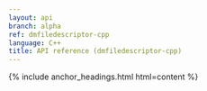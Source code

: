 ```yaml
---
layout: api
branch: alpha
ref: dmfiledescriptor-cpp
language: C++
title: API reference (dmfiledescriptor-cpp)
---
```

{% include anchor_headings.html html=content %}
